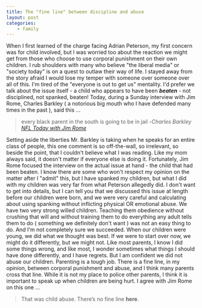 ```yaml
---
title: The "fine line" between discipline and abuse
layout: post
categories:
    - family
---
```

When I first learned of the charge facing Adrian Peterson, my first concern was for child involved, but I was worried too about the reaction we might get from those who choose to use corporal punishment on their own children. I rub shoulders with many who believe "the liberal media" or "society today" is on a quest to outlaw their way of life. I stayed away from the story afraid I would lose my temper with someone over someone over all of this. 
I'm tired of the "everyone is out to get us" mentality.
I'd prefer we talk about the issue itself - a child who appears to have been <strong><em>beaten</em></strong> - not disciplined, not spanked, beaten!
Today, during a Sunday interview with Jim Rome, Charles Barkley ( a notorious big mouth who I have defended many times in the past ), said this ...
<blockquote>every black parent in the south is going to be in jail -<cite>Charles Barkley <a href="http://ftw.usatoday.com/2014/09/charles-barkley-adrian-peterson-video-ray-rice-cbs-nfl-today">NFL Today with Jim Rome</a></cite></blockquote>
Setting aside the liberties Mr. Barkley is taking when he speaks for an entire class of people, this one comment is so off-the-wall, so irrelevant, so beside the point, that I couldn't believe what I was reading. 
Like my mom always said, it doesn't matter if everyone else is doing it.
Fortunately, Jim Rome focused the interview on the actual issue at hand - the child that had been beaten. 
I know there are some who won't respect my opinion on the matter after I "admit" this, but I have spanked my children, but what I did with my children was very far from what Peterson allegedly did. I don't want to get into details, but I can tell you that we discussed this issue at length before our children were born, and we were very careful and calculating about using spanking without inflicting physical OR emotional abuse. 
We have two very strong willed children. Teaching them obedience without crushing that will and without training them to do everything any adult tells them to do ( something we definitely don't want ) was not an easy thing to do. And I'm not completely sure we succeeded. When our children were young, we did what we thought was best. If we were to start over now, we might do it differently, but we might not. Like most parents, I know I did some things wrong, and like most, I wonder sometimes what things I should have done differently, and I have regrets. But I am confident we did not abuse our children.
Parenting is a tough job. There is a fine line, in my opinion, between corporal punishment and abuse, and I think many parents cross that line. While it is not my place to police other parents, I think it is important to speak up when children are being hurt.  
I agree with Jim Rome on this one ...
<blockquote>That was child abuse. There’s no fine line <strong>here</strong>.</blockquote>

